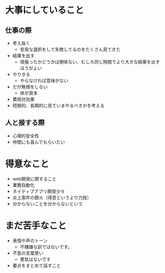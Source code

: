 
# 大事にしていること
## 仕事の際
- 考え抜く
  - 安易な選択をして失敗してるのをたくさん見てきた
- 結果を出す
  - 頑張ったかどうかは関係ない、むしろ同じ時間でより大きな結果を出すほうがよい
- やりきる
  - やらなければ意味がない
- だが無理をしない
  - 体が資本
- 費用対効果
 - 短期的、長期的に見ていまやるべきかを考える

## 人と接する際
- 心理的安全性
- 仲間にも喜んでもらいたい

# 得意なこと
- web開発に関すること
- 業務自動化
- ネイティブアプリ開発少々
- 炎上案件の鎮火（得意というより力技）
- 分からないことを分からないという

# まだ苦手なこと
- 表情や声のトーン
  - 不機嫌な訳ではないです。
- 不意の言葉使い
  - 悪気はないです
- 要点をまとめて話すこと
